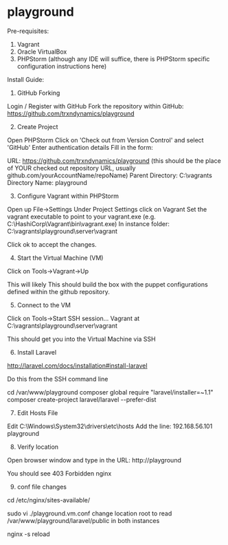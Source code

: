 playground
==========

Pre-requisites:

1.	Vagrant
2.	Oracle VirtualBox
3.	PHPStorm (although any IDE will suffice, there is PHPStorm specific configuration instructions here)

Install Guide:

1)	GitHub Forking

Login / Register with GitHub
Fork the repository within GitHub: https://github.com/trxndynamics/playground

2)	Create Project

Open PHPStorm
Click on 'Check out from Version Control' and select 'GitHub'
Enter authentication details
Fill in the form:

URL: 				https://github.com/trxndynamics/playground	(this should be the place of YOUR checked out repository URL, usually github.com/yourAccountName/repoName)
Parent Directory: 	C:\vagrants
Directory Name:		playground

3) Configure Vagrant within PHPStorm

Open up File->Settings
Under Project Settings click on Vagrant
Set the vagrant executable to point to your vagrant.exe (e.g. C:\HashiCorp\Vagrant\bin\vagrant.exe)
In instance folder:  C:\vagrants\playground\server\vagrant

Click ok to accept the changes.

4) Start the Virtual Machine (VM)

Click on Tools->Vagrant->Up

This will likely
This should build the box with the puppet configurations defined within the github repository.

5) Connect to the VM

Click on Tools->Start SSH session...
Vagrant at C:\vagrants\playground\server\vagrant

This should get you into the Virtual Machine via SSH

6) Install Laravel

http://laravel.com/docs/installation#install-laravel

Do this from the SSH command line

cd /var/www/playground
composer global require "laravel/installer=~1.1"
composer create-project laravel/laravel --prefer-dist


7) Edit Hosts File

Edit C:\Windows\System32\drivers\etc\hosts
Add the line:
192.168.56.101	playground

8) Verify location

Open browser window and type in the URL:
http://playground

You should see 403 Forbidden nginx

9) conf file changes

cd /etc/nginx/sites-available/

sudo vi ./playground.vm.conf
change location root to read /var/www/playground/laravel/public in both instances

nginx -s reload
